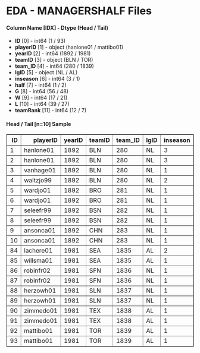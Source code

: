 # EDA - MANAGERSHALF Files 

#### Column Name [IDX] -  Dtype (Head / Tail) 
- **ID** [0] - int64 (1 / 93) 
- **playerID** [1] - object (hanlone01 / mattibo01) 
- **yearID** [2] - int64 (1892 / 1981) 
- **teamID** [3] - object (BLN / TOR) 
- **team_ID** [4] - int64 (280 / 1839) 
- **lgID** [5] - object (NL / AL) 
- **inseason** [6] - int64 (3 / 1) 
- **half** [7] - int64 (1 / 2) 
- **G** [8] - int64 (56 / 48) 
- **W** [9] - int64 (17 / 21) 
- **L** [10] - int64 (39 / 27) 
- **teamRank** [11] - int64 (12 / 7) 



#### Head / Tail [n=10] Sample 

<table border="1" class="dataframe">
  <thead>
    <tr style="text-align: right;">
      <th>ID</th>
      <th>playerID</th>
      <th>yearID</th>
      <th>teamID</th>
      <th>team_ID</th>
      <th>lgID</th>
      <th>inseason</th>
      <th>half</th>
      <th>G</th>
      <th>W</th>
      <th>L</th>
      <th>teamRank</th>
    </tr>
  </thead>
  <tbody>
    <tr>
      <td>1</td>
      <td>hanlone01</td>
      <td>1892</td>
      <td>BLN</td>
      <td>280</td>
      <td>NL</td>
      <td>3</td>
      <td>1</td>
      <td>56</td>
      <td>17</td>
      <td>39</td>
      <td>12</td>
    </tr>
    <tr>
      <td>2</td>
      <td>hanlone01</td>
      <td>1892</td>
      <td>BLN</td>
      <td>280</td>
      <td>NL</td>
      <td>3</td>
      <td>2</td>
      <td>77</td>
      <td>26</td>
      <td>46</td>
      <td>10</td>
    </tr>
    <tr>
      <td>3</td>
      <td>vanhage01</td>
      <td>1892</td>
      <td>BLN</td>
      <td>280</td>
      <td>NL</td>
      <td>1</td>
      <td>1</td>
      <td>11</td>
      <td>1</td>
      <td>10</td>
      <td>12</td>
    </tr>
    <tr>
      <td>4</td>
      <td>waltzjo99</td>
      <td>1892</td>
      <td>BLN</td>
      <td>280</td>
      <td>NL</td>
      <td>2</td>
      <td>1</td>
      <td>8</td>
      <td>2</td>
      <td>6</td>
      <td>12</td>
    </tr>
    <tr>
      <td>5</td>
      <td>wardjo01</td>
      <td>1892</td>
      <td>BRO</td>
      <td>281</td>
      <td>NL</td>
      <td>1</td>
      <td>1</td>
      <td>78</td>
      <td>51</td>
      <td>26</td>
      <td>2</td>
    </tr>
    <tr>
      <td>6</td>
      <td>wardjo01</td>
      <td>1892</td>
      <td>BRO</td>
      <td>281</td>
      <td>NL</td>
      <td>1</td>
      <td>2</td>
      <td>80</td>
      <td>44</td>
      <td>33</td>
      <td>3</td>
    </tr>
    <tr>
      <td>7</td>
      <td>seleefr99</td>
      <td>1892</td>
      <td>BSN</td>
      <td>282</td>
      <td>NL</td>
      <td>1</td>
      <td>1</td>
      <td>75</td>
      <td>52</td>
      <td>22</td>
      <td>1</td>
    </tr>
    <tr>
      <td>8</td>
      <td>seleefr99</td>
      <td>1892</td>
      <td>BSN</td>
      <td>282</td>
      <td>NL</td>
      <td>1</td>
      <td>2</td>
      <td>77</td>
      <td>50</td>
      <td>26</td>
      <td>2</td>
    </tr>
    <tr>
      <td>9</td>
      <td>ansonca01</td>
      <td>1892</td>
      <td>CHN</td>
      <td>283</td>
      <td>NL</td>
      <td>1</td>
      <td>1</td>
      <td>71</td>
      <td>31</td>
      <td>39</td>
      <td>8</td>
    </tr>
    <tr>
      <td>10</td>
      <td>ansonca01</td>
      <td>1892</td>
      <td>CHN</td>
      <td>283</td>
      <td>NL</td>
      <td>1</td>
      <td>2</td>
      <td>76</td>
      <td>39</td>
      <td>37</td>
      <td>7</td>
    </tr>
    <tr>
      <td>84</td>
      <td>lachere01</td>
      <td>1981</td>
      <td>SEA</td>
      <td>1835</td>
      <td>AL</td>
      <td>2</td>
      <td>2</td>
      <td>52</td>
      <td>23</td>
      <td>29</td>
      <td>5</td>
    </tr>
    <tr>
      <td>85</td>
      <td>willsma01</td>
      <td>1981</td>
      <td>SEA</td>
      <td>1835</td>
      <td>AL</td>
      <td>1</td>
      <td>1</td>
      <td>25</td>
      <td>6</td>
      <td>18</td>
      <td>6</td>
    </tr>
    <tr>
      <td>86</td>
      <td>robinfr02</td>
      <td>1981</td>
      <td>SFN</td>
      <td>1836</td>
      <td>NL</td>
      <td>1</td>
      <td>1</td>
      <td>59</td>
      <td>27</td>
      <td>32</td>
      <td>5</td>
    </tr>
    <tr>
      <td>87</td>
      <td>robinfr02</td>
      <td>1981</td>
      <td>SFN</td>
      <td>1836</td>
      <td>NL</td>
      <td>1</td>
      <td>2</td>
      <td>52</td>
      <td>29</td>
      <td>23</td>
      <td>3</td>
    </tr>
    <tr>
      <td>88</td>
      <td>herzowh01</td>
      <td>1981</td>
      <td>SLN</td>
      <td>1837</td>
      <td>NL</td>
      <td>1</td>
      <td>1</td>
      <td>51</td>
      <td>30</td>
      <td>20</td>
      <td>2</td>
    </tr>
    <tr>
      <td>89</td>
      <td>herzowh01</td>
      <td>1981</td>
      <td>SLN</td>
      <td>1837</td>
      <td>NL</td>
      <td>1</td>
      <td>2</td>
      <td>52</td>
      <td>29</td>
      <td>23</td>
      <td>2</td>
    </tr>
    <tr>
      <td>90</td>
      <td>zimmedo01</td>
      <td>1981</td>
      <td>TEX</td>
      <td>1838</td>
      <td>AL</td>
      <td>1</td>
      <td>1</td>
      <td>55</td>
      <td>33</td>
      <td>22</td>
      <td>2</td>
    </tr>
    <tr>
      <td>91</td>
      <td>zimmedo01</td>
      <td>1981</td>
      <td>TEX</td>
      <td>1838</td>
      <td>AL</td>
      <td>1</td>
      <td>2</td>
      <td>50</td>
      <td>24</td>
      <td>26</td>
      <td>3</td>
    </tr>
    <tr>
      <td>92</td>
      <td>mattibo01</td>
      <td>1981</td>
      <td>TOR</td>
      <td>1839</td>
      <td>AL</td>
      <td>1</td>
      <td>1</td>
      <td>58</td>
      <td>16</td>
      <td>42</td>
      <td>7</td>
    </tr>
    <tr>
      <td>93</td>
      <td>mattibo01</td>
      <td>1981</td>
      <td>TOR</td>
      <td>1839</td>
      <td>AL</td>
      <td>1</td>
      <td>2</td>
      <td>48</td>
      <td>21</td>
      <td>27</td>
      <td>7</td>
    </tr>
  </tbody>
</table>